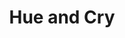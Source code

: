 ---
title: "Hue and Cry"
year: 1947
rating: 3
stars: "★★★"
rewatched: false
permalink: "hue-and-cry"
watched_on: 2024-10-31
---